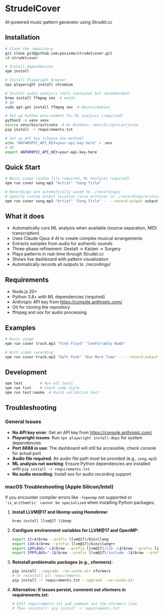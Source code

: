 # StrudelCover

AI-powered music pattern generator using Strudel.cc

## Installation

```bash
# Clone the repository
git clone git@github.com:posix4e/strudelcover.git
cd strudelcover

# Install dependencies
npm install

# Install Playwright browser
npx playwright install chromium

# Install audio analysis tools (optional but recommended)
brew install ffmpeg sox  # macOS
# OR
sudo apt-get install ffmpeg sox  # Ubuntu/Debian

# Set up Python environment for ML analysis (required)
python3 -m venv venv
source venv/bin/activate  # On Windows: venv\Scripts\activate
pip install -r requirements.txt

# Set up API key (choose one method)
echo "ANTHROPIC_API_KEY=your-api-key-here" > .env
# OR
export ANTHROPIC_API_KEY=your-api-key-here
```

## Quick Start

```bash
# Basic usage (audio file required, ML analysis required)
npm run cover song.mp3 "Artist" "Song Title"

# Recordings are automatically saved to ./recordings/
# Specify custom output location (also archives in ./recordings/archive/)
npm run cover song.mp3 "Artist" "Song Title" -- --record-output output.wav
```

## What it does

- Automatically runs ML analysis when available (source separation, MIDI transcription)
- Uses Claude Opus 4 AI to create complex musical arrangements
- Extracts samples from audio for authentic sounds
- Three-phase refinement: Gestalt → Kaizen → Surgery
- Plays patterns in real-time through Strudel.cc
- Shows live dashboard with pattern visualization
- Automatically records all outputs to ./recordings/

## Requirements

- Node.js 20+
- Python 3.8+ with ML dependencies (required)
- Anthropic API key from https://console.anthropic.com/
- Git for cloning the repository
- ffmpeg and sox for audio processing

## Examples

```bash
# Basic usage
npm run cover track.mp3 "Pink Floyd" "Comfortably Numb"

# With video recording
npm run cover track.mp3 "Daft Punk" "One More Time" -- --record-output video.webm
```

## Development

```bash
npm test        # Run all tests
npm run lint    # Check code style
npm run test:smoke  # Quick validation test
```

## Troubleshooting

### General Issues

- **No API key error**: Get an API key from https://console.anthropic.com/
- **Playwright issues**: Run `npx playwright install-deps` for system dependencies
- **Port 8888 in use**: The dashboard will still be accessible, check console for actual port
- **Audio file required**: An audio file path must be provided (e.g., `song.mp3`)
- **ML analysis not working**: Ensure Python dependencies are installed with `pip install -r requirements.txt`
- **No audio recording**: Install sox for audio recording support

### macOS Troubleshooting (Apple Silicon/Intel)

If you encounter compiler errors like `-fopenmp` not supported or `'is_arithmetic' cannot be specialized` when installing Python packages:

1. **Install LLVM@17 and libomp using Homebrew:**
   ```bash
   brew install llvm@17 libomp
   ```

2. **Configure environment variables for LLVM@17 and OpenMP:**
   ```bash
   export CC=$(brew --prefix llvm@17)/bin/clang
   export CXX=$(brew --prefix llvm@17)/bin/clang++
   export LDFLAGS="-L$(brew --prefix llvm@17)/lib -L$(brew --prefix libomp)/lib -Wl,-rpath,$(brew --prefix llvm@17)/lib"
   export CPPFLAGS="-I$(brew --prefix llvm@17)/include -I$(brew --prefix libomp)/include"
   ```

3. **Reinstall problematic packages (e.g., xformers):**
   ```bash
   pip install --upgrade --no-cache-dir xformers
   # Or reinstall all requirements:
   pip install -r requirements.txt --upgrade --no-cache-dir
   ```

4. **Alternative: If issues persist, comment out xformers in requirements.txt:**
   ```bash
   # Edit requirements.txt and comment out the xformers line
   # Then reinstall: pip install -r requirements.txt
   ```